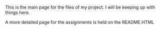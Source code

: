 This is the main page for the files of my project. I will be keeping up with things here.

A more detailed page for the assignments is held on the README.HTML

